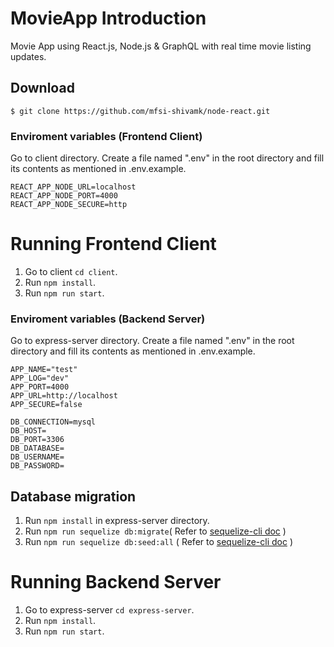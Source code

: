 # MovieApp Introduction

Movie App using React.js, Node.js & GraphQL with real time movie listing updates.

## Download

```
$ git clone https://github.com/mfsi-shivamk/node-react.git
```

### Enviroment variables (Frontend Client)
Go to client directory. 
Create a file named ".env" in the root directory and fill its contents as mentioned in .env.example.

```
REACT_APP_NODE_URL=localhost
REACT_APP_NODE_PORT=4000
REACT_APP_NODE_SECURE=http
```
# Running Frontend Client 

1. Go to client `cd client`.
2. Run `npm install`.
3. Run `npm run start`.



### Enviroment variables (Backend Server)
Go to express-server directory. 
Create a file named ".env" in the root directory and fill its contents as mentioned in .env.example.

```
APP_NAME="test"
APP_LOG="dev"
APP_PORT=4000
APP_URL=http://localhost
APP_SECURE=false

DB_CONNECTION=mysql
DB_HOST=
DB_PORT=3306
DB_DATABASE=
DB_USERNAME=
DB_PASSWORD=

```

## Database migration

1. Run `npm install` in express-server directory.
2. Run `npm run sequelize db:migrate`( Refer to [sequelize-cli doc](https://github.com/sequelize/cli#usage) )
3. Run `npm run sequelize db:seed:all` ( Refer to [sequelize-cli doc](https://github.com/sequelize/cli#usage) )

# Running Backend Server 

1. Go to express-server `cd express-server`.
2. Run `npm install`.
3. Run `npm run start`.


